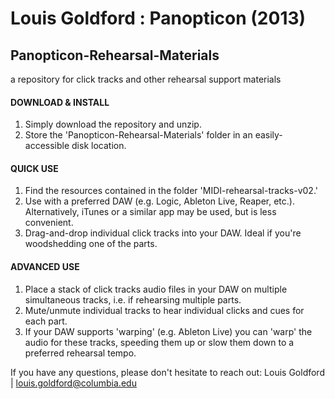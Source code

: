 # Louis Goldford : Panopticon (2013) 
## Panopticon-Rehearsal-Materials
a repository for click tracks and other rehearsal support materials

#### DOWNLOAD & INSTALL
1. Simply download the repository and unzip. 
2. Store the 'Panopticon-Rehearsal-Materials' folder in an easily-accessible disk location. 

#### QUICK USE
1. Find the resources contained in the folder 'MIDI-rehearsal-tracks-v02.'
2. Use with a preferred DAW (e.g. Logic, Ableton Live, Reaper, etc.). Alternatively, iTunes or a similar app may be used, but is less convenient. 
3. Drag-and-drop individual click tracks into your DAW. Ideal if you're woodshedding one of the parts. 

#### ADVANCED USE
1. Place a stack of click tracks audio files in your DAW on multiple simultaneous tracks, i.e. if rehearsing multiple parts. 
2. Mute/unmute individual tracks to hear individual clicks and cues for each part. 
3. If your DAW supports 'warping' (e.g. Ableton Live) you can 'warp' the audio for these tracks, speeding them up or slow them down to a preferred rehearsal tempo.

If you have any questions, please don't hesitate to reach out:
Louis Goldford | louis.goldford@columbia.edu 
